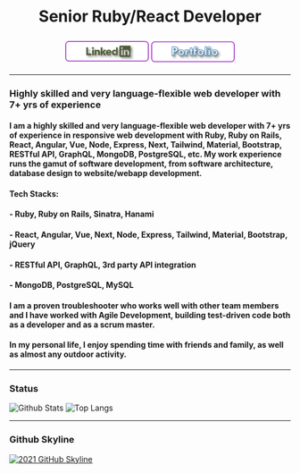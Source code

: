 

<h1 align="center">Senior Ruby/React Developer</h1>

###
<p align="center">
    <a href="https://www.linkedin.com/in/luke-sterrett-3628101ba/" target="_blank" rel="noopener noreferrer"><img align="center" src="Assets/LinkedinBtn.png" width="150px" /></a>
    <a href="https://LukeSterrett.github.io" target="_blank" rel="noopener noreferrer"><img align="center" src="Assets/PortfolioBtn.png" width="150px" /></a>
</p>

---
### Highly skilled and very language-flexible web developer with 7+ yrs of experience
####   I am a highly skilled and very language-flexible web developer with 7+ yrs of experience in responsive web development with Ruby, Ruby on Rails, React, Angular, Vue, Node, Express, Next, Tailwind, Material, Bootstrap, RESTful API, GraphQL, MongoDB, PostgreSQL, etc. My work experience runs the gamut of software development, from software architecture, database design to website/webapp development.

####   Tech Stacks:
####   - Ruby, Ruby on Rails, Sinatra, Hanami
####   - React, Angular, Vue, Next, Node, Express, Tailwind, Material, Bootstrap, jQuery
####   - RESTful API, GraphQL, 3rd party API integration
####   - MongoDB, PostgreSQL, MySQL

####   I am a proven troubleshooter who works well with other team members and I have worked with Agile Development, building test-driven code both as a developer and as a scrum master.
####   In my personal life, I enjoy spending time with friends and family, as well as almost any outdoor activity.

---
### Status
![Github Stats](https://github-readme-stats.vercel.app/api?username=LukeSterrett&count_private=true&show_icons=true&include_all_commits=true)
![Top Langs](https://github-readme-stats.vercel.app/api/top-langs/?username=LukeSterrett&hide=TeX&layout=compact)

---
### Github Skyline
<a href="https://skyline.github.com/LukeSterrett/2021" title="2021 GitHub Skyline"><img src="https://skyline.github.com/LukeSterrett/2021.png" alt="2021 GitHub Skyline" width="50%" /></a>
